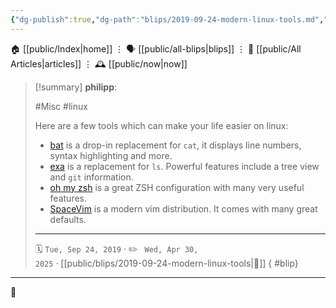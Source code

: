 ```yaml
---
{"dg-publish":true,"dg-path":"blips/2019-09-24-modern-linux-tools.md","dg-permalink":"2019/09/24/modern-linux-tools/","permalink":"/2019/09/24/modern-linux-tools/","title":"philipp @ 2019-09-24"}
---
```



<div class="transclusion internal-embed is-loaded"><div class="markdown-embed">




🏠 [[public/Index\|home]]  ⋮ 🗣️ [[public/all-blips\|blips]] ⋮  📝 [[public/All Articles\|articles]]  ⋮ 🕰️ [[public/now\|now]]


</div></div>


> [!summary] **philipp**:
>
> #Misc #linux
>
> Here are a few tools which can make your life easier on linux:
>
> - [bat](https://github.com/sharkdp/bat) is a drop-in replacement for `cat`, it displays line numbers, syntax highlighting and more.
> - [exa](https://the.exa.website) is a replacement for `ls`. Powerful features include a tree view and `git` information.
> - [oh my zsh](https://github.com/robbyrussell/oh-my-zsh) is a great ZSH configuration with many very useful features.
> - [SpaceVim](https://spacevim.org/) is a modern vim distribution. It comes with many great defaults.
> - - -
>
> 🗓️ <code>Tue, Sep 24, 2019</code>  · ✏️ <code> Wed, Apr 30, 2025</code>  · [[public/blips/2019-09-24-modern-linux-tools\|🔗]]
{ #blip}


- - -

 👾
